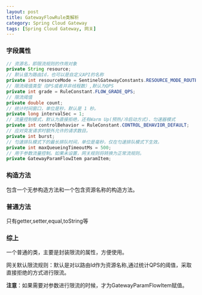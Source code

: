```yaml
---
layout: post
title: GatewayFlowRule类解析
category: Spring Cloud Gateway
tags: [Spring Cloud Gateway, 网关]
---
```


### 字段属性

```java
// 资源名，即限流规则的作用对象
private String resource;
// 默认值为路由Id，也可以是自定义API的名称
private int resourceMode = SentinelGatewayConstants.RESOURCE_MODE_ROUTE_ID;
// 限流阈值类型（QPS或者并非线程数）,默认为QPS
private int grade = RuleConstant.FLOW_GRADE_QPS;
// 限流阈值
private double count;
// 统计时间窗口，单位是秒，默认是 1 秒。
private long intervalSec = 1;
// 流量控制模式，默认为直接拒绝，还有Warm Up(预热/冷启动方式)、匀速器模式
private int controlBehavior = RuleConstant.CONTROL_BEHAVIOR_DEFAULT;
// 应对突发请求时额外允许的请求数目。
private int burst;
// 匀速排队模式下的最长排队时间，单位是毫秒，仅在匀速排队模式下生效。
private int maxQueueingTimeoutMs = 500;
// 用于参数流量控制。如果未设置，网关规则将转换为正常流规则。
private GatewayParamFlowItem paramItem;
```

### 构造方法

包含一个无参构造方法和一个包含资源名称的构造方法。

### 普通方法

只有getter,setter,equal,toString等

### 综上

一个普通的类，主要是封装限流的属性，方便使用。

网关默认限流规则：默认是对以路由Id作为资源名称,通过统计QPS的阈值，采取直接拒绝的方式进行限流。

**注意**：如果需要对参数进行限流的时候，才为GatewayParamFlowItem赋值。